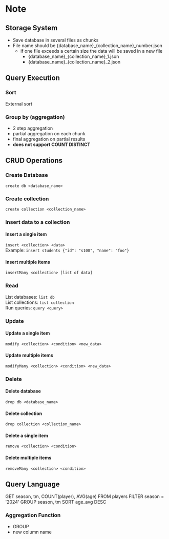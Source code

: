 # Note
## Storage System
- Save database in several files as chunks
- File name should be {database_name}_{collection_name}_number.json
  - if one file exceeds a certain size the data will be saved in a new file
    - {database_name}_{collection_name}_1.json
    - {database_name}_{collection_name}_2.json
    
## Query Execution
### Sort
External sort

### Group by (aggregation)
- 2 step aggregation
- partial aggregation on each chunk
- final aggregation on partial results
- **does not support COUNT DISTINCT**


## CRUD Operations
### Create Database
``create db <database_name>``
### Create collection
``create collection <collection_name>``

### Insert data to a collection
#### Insert a single item  
``insert <collection> <data>``  
Example: ``insert students {"id": "s100", "name": "foo"}``

#### Insert multiple items
``insertMany <collection> [list of data]`` 

### Read
List databases: ``list db``  
List collections: ``list collection``  
Run queries: ``query <query>``

### Update
#### Update a single item
``modify <collection> <condition> <new_data>``

#### Update multiple items
``modifyMany <collection> <condition> <new_data>``

### Delete
#### Delete database
``drop db <database_name>``
#### Delete collection
``drop collection <collection_name>``

#### Delete a single item
``remove <collection> <condition> ``

#### Delete multiple items
``removeMany <collection> <condition>``

## Query Language
GET season, tm, COUNT(player), AVG(age) FROM players FILTER season = '2024' GROUP season, tm SORT age_avg DESC

### Aggregation Function
- GROUP
- new column name 






